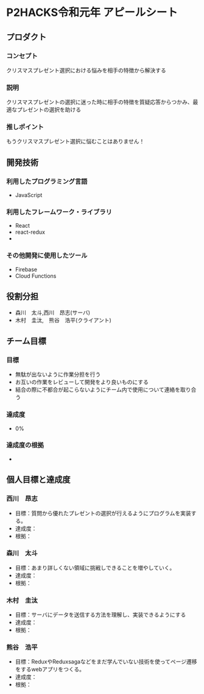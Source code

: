 # P2HACKS令和元年 アピールシート

## プロダクト

### コンセプト
クリスマスプレゼント選択における悩みを相手の特徴から解決する

### 説明
クリスマスプレゼントの選択に迷った時に相手の特徴を質疑応答からつかみ、最適なプレゼントの選択を助ける

### 推しポイント
もうクリスマスプレゼント選択に悩むことはありません！

## 開発技術

### 利用したプログラミング言語
- JavaScript

### 利用したフレームワーク・ライブラリ
- React
- react-redux
- 

### その他開発に使用したツール
- Firebase
- Cloud Functions

## 役割分担
- 森川　太斗,西川　昂志(サーバ)
- 木村　圭汰,　熊谷　浩平(クライアント)

## チーム目標

### 目標
- 無駄が出ないように作業分担を行う
- お互いの作業をレビューして開発をより良いものにする
- 結合の際に不都合が起こらないようにチーム内で使用について連絡を取り合う

### 達成度
- 0%

### 達成度の根拠
- 

## 個人目標と達成度

### 西川　昂志
- 目標：質問から優れたプレゼントの選択が行えるようにプログラムを実装する。
- 達成度：
- 根拠：

### 森川　太斗
- 目標：あまり詳しくない領域に挑戦しできることを増やしていく。
- 達成度：
- 根拠：

### 木村　圭汰
- 目標：サーバにデータを送信する方法を理解し、実装できるようにする
- 達成度：
- 根拠：

### 熊谷　浩平
- 目標：ReduxやReduxsagaなどをまだ学んでいない技術を使ってページ遷移をするwebアプリをつくる。
- 達成度：
- 根拠：
